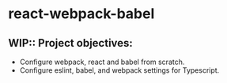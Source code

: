 # react-webpack-babel

## WIP:: Project objectives:
 - Configure webpack, react and babel from scratch.
 - Configure eslint, babel, and webpack settings for Typescript.
